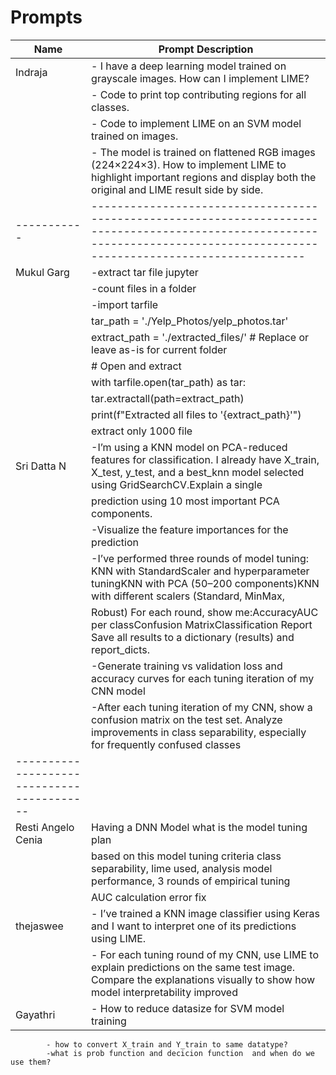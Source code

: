 # Prompts

| Name      | Prompt Description                                                                                                                                                          |
|-----------|-----------------------------------------------------------------------------------------------------------------------------------------------------------------------------|
| Indraja   | - I have a deep learning model trained on grayscale images. How can I implement LIME?                                                                                       |
|           | - Code to print top contributing regions for all classes.                                                                                                                   |
|           | - Code to implement LIME on an SVM model trained on images.                                                                                                                 |
|           | - The model is trained on flattened RGB images (224×224×3). How to implement LIME to highlight important regions and display both the original and LIME result side by side.|
|-----------|-----------------------------------------------------------------------------------------------------------------------------------------------------------------------------|
| Mukul Garg|-extract tar file jupyter                                                                                                                                                    |   
|           |-count files in a folder                                                                                                                                                     |
|           |-import tarfile                                                                                                                                                              |
|           | tar_path = './Yelp_Photos/yelp_photos.tar'                                                                                                                                  |
|           | extract_path = './extracted_files/'  # Replace or leave as-is for current folder                                                                                            |
|           | # Open and extract                                                                                                                                                          |      
|           | with tarfile.open(tar_path) as tar:                                                                                                                                         |
|           |    tar.extractall(path=extract_path)                                                                                                                                        |
|           |    print(f"Extracted all files to '{extract_path}'")
|           | extract only 1000 file
|Sri Datta N|-I’m using a KNN model on PCA-reduced features for classification. I already have X_train, X_test, y_test, and a best_knn model selected using GridSearchCV.Explain a single  |           |
|           | prediction using 10 most important PCA components.
|           |-Visualize the feature importances for the prediction
|           |-I’ve performed three rounds of model tuning: KNN with StandardScaler and hyperparameter tuningKNN with PCA (50–200 components)KNN with different scalers (Standard, MinMax, 
|           | Robust) For each round, show me:AccuracyAUC per classConfusion MatrixClassification Report Save all results to a dictionary (results) and report_dicts.
|           |-Generate training vs validation loss and accuracy curves for each tuning iteration of my CNN model
|           |-After each tuning iteration of my CNN, show a confusion matrix on the test set. Analyze improvements in class separability, especially for frequently confused classes
------------------------------------------|
| Resti Angelo Cenia|Having a DNN Model what is the model tuning plan                                                                                                                                                    |   
|           |based on this model tuning criteria class separability, lime used, analysis model performance, 3 rounds of empirical tuning                                                                                                                                                     |
|           |AUC calculation error fix                                                                                                          
|thejaswee  |- I’ve trained a KNN image classifier using Keras and I want to interpret one of its predictions using LIME.
|           |- For each tuning round of my CNN, use LIME to explain predictions on the same test image. Compare the explanations visually to show how model interpretability improved
|Gayathri  |- How to reduce datasize for SVM model training
            - how to convert X_train and Y_train to same datatype?
            -what is prob function and decicion function  and when do we use them?

